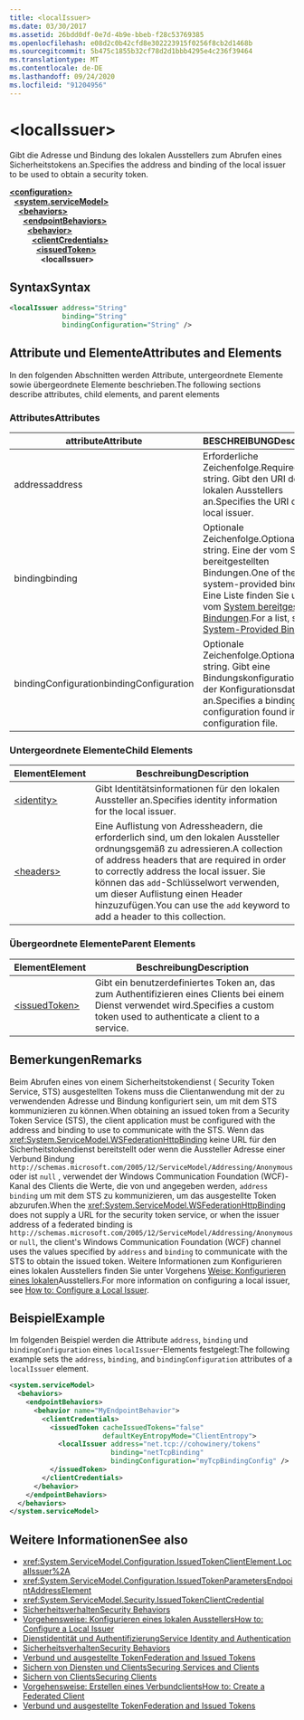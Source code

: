```yaml
---
title: <localIssuer>
ms.date: 03/30/2017
ms.assetid: 26bdd0df-0e7d-4b9e-bbeb-f28c53769385
ms.openlocfilehash: e08d2c0b42cfd8e302223915f0256f8cb2d1468b
ms.sourcegitcommit: 5b475c1855b32cf78d2d1bbb4295e4c236f39464
ms.translationtype: MT
ms.contentlocale: de-DE
ms.lasthandoff: 09/24/2020
ms.locfileid: "91204956"
---
```

# \<localIssuer>

<span data-ttu-id="5eb12-101">Gibt die Adresse und Bindung des lokalen Ausstellers zum Abrufen eines Sicherheitstokens an.</span><span class="sxs-lookup"><span data-stu-id="5eb12-101">Specifies the address and binding of the local issuer to be used to obtain a security token.</span></span>  
  
[**\<configuration>**](../configuration-element.md)\
&nbsp;&nbsp;[**\<system.serviceModel>**](system-servicemodel.md)\
&nbsp;&nbsp;&nbsp;&nbsp;[**\<behaviors>**](behaviors.md)\
&nbsp;&nbsp;&nbsp;&nbsp;&nbsp;&nbsp;[**\<endpointBehaviors>**](endpointbehaviors.md)\
&nbsp;&nbsp;&nbsp;&nbsp;&nbsp;&nbsp;&nbsp;&nbsp;[**\<behavior>**](behavior-of-endpointbehaviors.md)\
&nbsp;&nbsp;&nbsp;&nbsp;&nbsp;&nbsp;&nbsp;&nbsp;&nbsp;&nbsp;[**\<clientCredentials>**](clientcredentials.md)\
&nbsp;&nbsp;&nbsp;&nbsp;&nbsp;&nbsp;&nbsp;&nbsp;&nbsp;&nbsp;&nbsp;&nbsp;[**\<issuedToken>**](issuedtoken.md)\
&nbsp;&nbsp;&nbsp;&nbsp;&nbsp;&nbsp;&nbsp;&nbsp;&nbsp;&nbsp;&nbsp;&nbsp;&nbsp;&nbsp;**\<localIssuer>**  
  
## <a name="syntax"></a><span data-ttu-id="5eb12-102">Syntax</span><span class="sxs-lookup"><span data-stu-id="5eb12-102">Syntax</span></span>  
  
```xml  
<localIssuer address="String"
             binding="String"
             bindingConfiguration="String" />
```  
  
## <a name="attributes-and-elements"></a><span data-ttu-id="5eb12-103">Attribute und Elemente</span><span class="sxs-lookup"><span data-stu-id="5eb12-103">Attributes and Elements</span></span>  

 <span data-ttu-id="5eb12-104">In den folgenden Abschnitten werden Attribute, untergeordnete Elemente sowie übergeordnete Elemente beschrieben.</span><span class="sxs-lookup"><span data-stu-id="5eb12-104">The following sections describe attributes, child elements, and parent elements</span></span>  
  
### <a name="attributes"></a><span data-ttu-id="5eb12-105">Attributes</span><span class="sxs-lookup"><span data-stu-id="5eb12-105">Attributes</span></span>  
  
|<span data-ttu-id="5eb12-106">attribute</span><span class="sxs-lookup"><span data-stu-id="5eb12-106">Attribute</span></span>|<span data-ttu-id="5eb12-107">BESCHREIBUNG</span><span class="sxs-lookup"><span data-stu-id="5eb12-107">Description</span></span>|  
|---------------|-----------------|  
|<span data-ttu-id="5eb12-108">address</span><span class="sxs-lookup"><span data-stu-id="5eb12-108">address</span></span>|<span data-ttu-id="5eb12-109">Erforderliche Zeichenfolge.</span><span class="sxs-lookup"><span data-stu-id="5eb12-109">Required string.</span></span> <span data-ttu-id="5eb12-110">Gibt den URI des lokalen Ausstellers an.</span><span class="sxs-lookup"><span data-stu-id="5eb12-110">Specifies the URI of the local issuer.</span></span>|  
|<span data-ttu-id="5eb12-111">binding</span><span class="sxs-lookup"><span data-stu-id="5eb12-111">binding</span></span>|<span data-ttu-id="5eb12-112">Optionale Zeichenfolge.</span><span class="sxs-lookup"><span data-stu-id="5eb12-112">Optional string.</span></span> <span data-ttu-id="5eb12-113">Eine der vom System bereitgestellten Bindungen.</span><span class="sxs-lookup"><span data-stu-id="5eb12-113">One of the system-provided bindings.</span></span> <span data-ttu-id="5eb12-114">Eine Liste finden Sie unter vom [System bereitgestellte Bindungen](../../../wcf/system-provided-bindings.md).</span><span class="sxs-lookup"><span data-stu-id="5eb12-114">For a list, see [System-Provided Bindings](../../../wcf/system-provided-bindings.md).</span></span>|  
|<span data-ttu-id="5eb12-115">bindingConfiguration</span><span class="sxs-lookup"><span data-stu-id="5eb12-115">bindingConfiguration</span></span>|<span data-ttu-id="5eb12-116">Optionale Zeichenfolge.</span><span class="sxs-lookup"><span data-stu-id="5eb12-116">Optional string.</span></span> <span data-ttu-id="5eb12-117">Gibt eine Bindungskonfiguration aus der Konfigurationsdatei an.</span><span class="sxs-lookup"><span data-stu-id="5eb12-117">Specifies a binding configuration found in the configuration file.</span></span>|  
  
### <a name="child-elements"></a><span data-ttu-id="5eb12-118">Untergeordnete Elemente</span><span class="sxs-lookup"><span data-stu-id="5eb12-118">Child Elements</span></span>  
  
|<span data-ttu-id="5eb12-119">Element</span><span class="sxs-lookup"><span data-stu-id="5eb12-119">Element</span></span>|<span data-ttu-id="5eb12-120">Beschreibung</span><span class="sxs-lookup"><span data-stu-id="5eb12-120">Description</span></span>|  
|-------------|-----------------|  
|[\<identity>](identity.md)|<span data-ttu-id="5eb12-121">Gibt Identitätsinformationen für den lokalen Aussteller an.</span><span class="sxs-lookup"><span data-stu-id="5eb12-121">Specifies identity information for the local issuer.</span></span>|  
|[\<headers>](headers-element.md)|<span data-ttu-id="5eb12-122">Eine Auflistung von Adressheadern, die erforderlich sind, um den lokalen Aussteller ordnungsgemäß zu adressieren.</span><span class="sxs-lookup"><span data-stu-id="5eb12-122">A collection of address headers that are required in order to correctly address the local issuer.</span></span> <span data-ttu-id="5eb12-123">Sie können das `add`-Schlüsselwort verwenden, um dieser Auflistung einen Header hinzuzufügen.</span><span class="sxs-lookup"><span data-stu-id="5eb12-123">You can use the `add` keyword to add a header to this collection.</span></span>|  
  
### <a name="parent-elements"></a><span data-ttu-id="5eb12-124">Übergeordnete Elemente</span><span class="sxs-lookup"><span data-stu-id="5eb12-124">Parent Elements</span></span>  
  
|<span data-ttu-id="5eb12-125">Element</span><span class="sxs-lookup"><span data-stu-id="5eb12-125">Element</span></span>|<span data-ttu-id="5eb12-126">Beschreibung</span><span class="sxs-lookup"><span data-stu-id="5eb12-126">Description</span></span>|  
|-------------|-----------------|  
|[\<issuedToken>](issuedtoken.md)|<span data-ttu-id="5eb12-127">Gibt ein benutzerdefiniertes Token an, das zum Authentifizieren eines Clients bei einem Dienst verwendet wird.</span><span class="sxs-lookup"><span data-stu-id="5eb12-127">Specifies a custom token used to authenticate a client to a service.</span></span>|  
  
## <a name="remarks"></a><span data-ttu-id="5eb12-128">Bemerkungen</span><span class="sxs-lookup"><span data-stu-id="5eb12-128">Remarks</span></span>  

 <span data-ttu-id="5eb12-129">Beim Abrufen eines von einem Sicherheitstokendienst ( Security Token Service, STS) ausgestellten Tokens muss die Clientanwendung mit der zu verwendenden Adresse und Bindung konfiguriert sein, um mit dem STS kommunizieren zu können.</span><span class="sxs-lookup"><span data-stu-id="5eb12-129">When obtaining an issued token from a Security Token Service (STS), the client application must be configured with the address and binding to use to communicate with the STS.</span></span> <span data-ttu-id="5eb12-130">Wenn das <xref:System.ServiceModel.WSFederationHttpBinding> keine URL für den Sicherheitstokendienst bereitstellt oder wenn die Aussteller Adresse einer Verbund Bindung `http://schemas.microsoft.com/2005/12/ServiceModel/Addressing/Anonymous` oder ist `null` , verwendet der Windows Communication Foundation (WCF)-Kanal des Clients die Werte, die von und angegeben werden, `address` `binding` um mit dem STS zu kommunizieren, um das ausgestellte Token abzurufen.</span><span class="sxs-lookup"><span data-stu-id="5eb12-130">When the <xref:System.ServiceModel.WSFederationHttpBinding> does not supply a URL for the security token service, or when the issuer address of a federated binding is `http://schemas.microsoft.com/2005/12/ServiceModel/Addressing/Anonymous` or `null`, the client's Windows Communication Foundation (WCF) channel uses the values specified by `address` and `binding` to communicate with the STS to obtain the issued token.</span></span> <span data-ttu-id="5eb12-131">Weitere Informationen zum Konfigurieren eines lokalen Ausstellers finden Sie unter Vorgehens [Weise: Konfigurieren eines lokalen](../../../wcf/feature-details/how-to-configure-a-local-issuer.md)Ausstellers.</span><span class="sxs-lookup"><span data-stu-id="5eb12-131">For more information on configuring a local issuer, see [How to: Configure a Local Issuer](../../../wcf/feature-details/how-to-configure-a-local-issuer.md).</span></span>  
  
## <a name="example"></a><span data-ttu-id="5eb12-132">Beispiel</span><span class="sxs-lookup"><span data-stu-id="5eb12-132">Example</span></span>  

 <span data-ttu-id="5eb12-133">Im folgenden Beispiel werden die Attribute `address`, `binding` und `bindingConfiguration` eines `localIssuer`-Elements festgelegt:</span><span class="sxs-lookup"><span data-stu-id="5eb12-133">The following example sets the `address`, `binding`, and `bindingConfiguration` attributes of a `localIssuer` element.</span></span>  
  
```xml  
<system.serviceModel>
  <behaviors>
    <endpointBehaviors>
      <behavior name="MyEndpointBehavior">
        <clientCredentials>
          <issuedToken cacheIssuedTokens="false"
                       defaultKeyEntropyMode="ClientEntropy">
            <localIssuer address="net.tcp://cohowinery/tokens"
                         binding="netTcpBinding"
                         bindingConfiguration="myTcpBindingConfig" />
          </issuedToken>
        </clientCredentials>
      </behavior>
    </endpointBehaviors>
  </behaviors>
</system.serviceModel>
```  
  
## <a name="see-also"></a><span data-ttu-id="5eb12-134">Weitere Informationen</span><span class="sxs-lookup"><span data-stu-id="5eb12-134">See also</span></span>

- <xref:System.ServiceModel.Configuration.IssuedTokenClientElement.LocalIssuer%2A>
- <xref:System.ServiceModel.Configuration.IssuedTokenParametersEndpointAddressElement>
- <xref:System.ServiceModel.Security.IssuedTokenClientCredential>
- [<span data-ttu-id="5eb12-135">Sicherheitsverhalten</span><span class="sxs-lookup"><span data-stu-id="5eb12-135">Security Behaviors</span></span>](../../../wcf/feature-details/security-behaviors-in-wcf.md)
- [<span data-ttu-id="5eb12-136">Vorgehensweise: Konfigurieren eines lokalen Ausstellers</span><span class="sxs-lookup"><span data-stu-id="5eb12-136">How to: Configure a Local Issuer</span></span>](../../../wcf/feature-details/how-to-configure-a-local-issuer.md)
- [<span data-ttu-id="5eb12-137">Dienstidentität und Authentifizierung</span><span class="sxs-lookup"><span data-stu-id="5eb12-137">Service Identity and Authentication</span></span>](../../../wcf/feature-details/service-identity-and-authentication.md)
- [<span data-ttu-id="5eb12-138">Sicherheitsverhalten</span><span class="sxs-lookup"><span data-stu-id="5eb12-138">Security Behaviors</span></span>](../../../wcf/feature-details/security-behaviors-in-wcf.md)
- [<span data-ttu-id="5eb12-139">Verbund und ausgestellte Token</span><span class="sxs-lookup"><span data-stu-id="5eb12-139">Federation and Issued Tokens</span></span>](../../../wcf/feature-details/federation-and-issued-tokens.md)
- [<span data-ttu-id="5eb12-140">Sichern von Diensten und Clients</span><span class="sxs-lookup"><span data-stu-id="5eb12-140">Securing Services and Clients</span></span>](../../../wcf/feature-details/securing-services-and-clients.md)
- [<span data-ttu-id="5eb12-141">Sichern von Clients</span><span class="sxs-lookup"><span data-stu-id="5eb12-141">Securing Clients</span></span>](../../../wcf/securing-clients.md)
- [<span data-ttu-id="5eb12-142">Vorgehensweise: Erstellen eines Verbundclients</span><span class="sxs-lookup"><span data-stu-id="5eb12-142">How to: Create a Federated Client</span></span>](../../../wcf/feature-details/how-to-create-a-federated-client.md)
- [<span data-ttu-id="5eb12-143">Verbund und ausgestellte Token</span><span class="sxs-lookup"><span data-stu-id="5eb12-143">Federation and Issued Tokens</span></span>](../../../wcf/feature-details/federation-and-issued-tokens.md)
